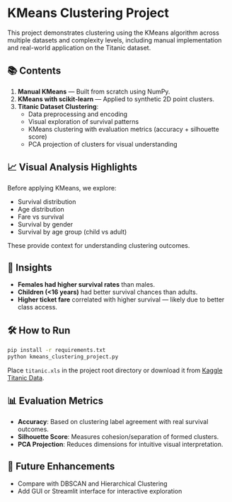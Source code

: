 # KMeans Clustering Project

This project demonstrates clustering using the KMeans algorithm across multiple datasets and complexity levels, including manual implementation and real-world application on the Titanic dataset.

## 📚 Contents

1. **Manual KMeans** — Built from scratch using NumPy.
2. **KMeans with scikit-learn** — Applied to synthetic 2D point clusters.
3. **Titanic Dataset Clustering**:
   - Data preprocessing and encoding
   - Visual exploration of survival patterns
   - KMeans clustering with evaluation metrics (accuracy + silhouette score)
   - PCA projection of clusters for visual understanding

## 📈 Visual Analysis Highlights

Before applying KMeans, we explore:
- Survival distribution
- Age distribution
- Fare vs survival
- Survival by gender
- Survival by age group (child vs adult)

These provide context for understanding clustering outcomes.

## 🧠 Insights

- **Females had higher survival rates** than males.
- **Children (<16 years)** had better survival chances than adults.
- **Higher ticket fare** correlated with higher survival — likely due to better class access.

## 🛠️ How to Run

```bash
pip install -r requirements.txt
python kmeans_clustering_project.py
```

Place `titanic.xls` in the project root directory or download it from [Kaggle Titanic Data](https://www.kaggle.com/c/titanic/data).

## 📊 Evaluation Metrics

- **Accuracy**: Based on clustering label agreement with real survival outcomes.
- **Silhouette Score**: Measures cohesion/separation of formed clusters.
- **PCA Projection**: Reduces dimensions for intuitive visual interpretation.

## 🚀 Future Enhancements

- Compare with DBSCAN and Hierarchical Clustering
- Add GUI or Streamlit interface for interactive exploration
